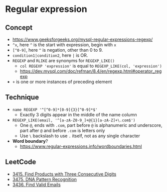 # Regular expression

## Concept

- https://www.geeksforgeeks.org/mysql-regular-expressions-regexp/
- `^x`, here `^` is the start with expression, begin with `x`
- `[^0-9]`, here `^` is negation, other than 0 to 9.
- `condition1|condition2`, here `|` is OR.
- `REGEXP` and `RLIKE` are synonyms for `REGEXP_LIKE()`
  - `col REGEXP 'expression'` is equal to `REGEXP_LIKE(col, 'expression')` 
  - https://dev.mysql.com/doc/refman/8.4/en/regexp.html#operator_regexp
- `+` is one or more instances of preceding element

## Technique

- `name REGEXP '^[^0-9]*[0-9]{3}[^0-9]*$'`
  - Exactly 3 digits appear in the middle of the name column
- `REGEXP_LIKE(email, '^[a-zA-Z0-9_]+@{1}[a-zA-Z]+\.com$')`
  - One `@`, ends with `.com`, part before `@` is alphanumeric and underscore, part after `@` and before `.com` is letters only
  - Use `\` backslash to use `.` itself, not as any single character
- **Word boundary**?
  - https://www.regular-expressions.info/wordboundaries.html

## LeetCode

- [3415. Find Products with Three Consecutive Digits](https://leetcode.com/problems/find-products-with-three-consecutive-digits/description/)
- [3475. DNA Pattern Recognition](https://leetcode.com/problems/dna-pattern-recognition/description/)
- [3436. Find Valid Emails](https://leetcode.com/problems/find-valid-emails/description/)